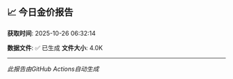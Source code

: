 ## 📈 今日金价报告

**获取时间**: 2025-10-26 06:32:14

**数据文件**: ✅ 已生成
**文件大小**: 4.0K

---
*此报告由GitHub Actions自动生成*
